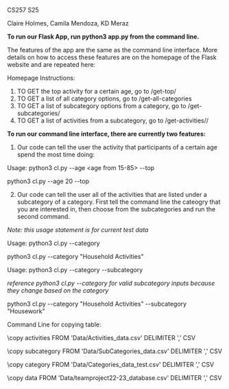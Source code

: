CS257 S25

Claire Holmes, Camila Mendoza, KD Meraz

**To run our Flask App, run python3 app.py from the command line.**

The features of the app are the same as the command line interface. More details on how to access these features are on the homepage of the Flask website and are repeated here: 

Homepage Instructions:
1) TO GET the top activity for a certain age, go to /get-top/<age>
2) TO GET a list of all category options, go to /get-all-categories 
3) TO GET a list of subcategory options from a category, go to /get-subcategories/<category> 
4) TO GET a list of activities from a subcategory, go to /get-activities/<category>/<subcategory>


**To run our command line interface, there are currently two features:**

1) Our code can tell the user the activity that participants of a certain age spend the most time doing:

Usage: python3 cl.py --age <age from 15-85> --top

python3 cl.py --age 20 --top

2) Our code can tell the user all of the activities that are listed under a subcategory of a category. First tell the command line the cateogry that you are interested in, then choose from the subcategories and run the second command.

*Note: this usage statement is for current test data*

Usage: python3 cl.py --category <valid category>

python3 cl.py --category "Household Activities"

Usage: python3 cl.py --category <valid category> --subcategory <valid subcategory> 

*reference python3 cl.py --category for valid subcategory inputs because they change based on the category*

python3 cl.py --category "Household Activities" --subcategory "Housework"

Command Line for copying table: 

\copy activities FROM 'Data/Activities_data.csv' DELIMITER ',' CSV

\copy subcategory FROM 'Data/SubCategories_data.csv' DELIMITER ',' CSV

\copy category FROM 'Data/Categories_data_test.csv' DELIMITER ',' CSV

\copy data FROM 'Data/teamproject22-23_database.csv' DELIMITER ',' CSV
